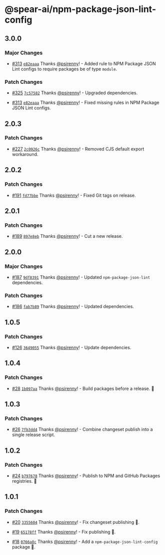 # @spear-ai/npm-package-json-lint-config

## 3.0.0

### Major Changes

- [#313](https://github.com/spear-ai/citizen/pull/313) [`e82eaaa`](https://github.com/spear-ai/citizen/commit/e82eaaa39bf5bd06a1cafb1cb91f6084d2a426c3) Thanks [@psirenny](https://github.com/psirenny)! - Added rule to NPM Package JSON Lint configs to require packages be of type `module`.

### Patch Changes

- [#325](https://github.com/spear-ai/citizen/pull/325) [`7c57582`](https://github.com/spear-ai/citizen/commit/7c575826949627c392accbff1e6cacc7b2d5d76a) Thanks [@psirenny](https://github.com/psirenny)! - Upgraded dependencies.

- [#313](https://github.com/spear-ai/citizen/pull/313) [`e82eaaa`](https://github.com/spear-ai/citizen/commit/e82eaaa39bf5bd06a1cafb1cb91f6084d2a426c3) Thanks [@psirenny](https://github.com/psirenny)! - Fixed missing rules in NPM Package JSON Lint configs.

## 2.0.3

### Patch Changes

- [#227](https://github.com/spear-ai/citizen/pull/227) [`2c0926c`](https://github.com/spear-ai/citizen/commit/2c0926c6b0e8d217fffb9d25e943437805f9da8d) Thanks [@psirenny](https://github.com/psirenny)! - Removed CJS default export workaround.

## 2.0.2

### Patch Changes

- [#191](https://github.com/spear-ai/citizen/pull/191) [`fd77bbe`](https://github.com/spear-ai/citizen/commit/fd77bbeb08fd981e36368fa1de55ea92b93ed880) Thanks [@psirenny](https://github.com/psirenny)! - Fixed Git tags on release.

## 2.0.1

### Patch Changes

- [#189](https://github.com/spear-ai/citizen/pull/189) [`897e8eb`](https://github.com/spear-ai/citizen/commit/897e8ebb48b9651457aee5606bffbf8799397d24) Thanks [@psirenny](https://github.com/psirenny)! - Cut a new release.

## 2.0.0

### Major Changes

- [#187](https://github.com/spear-ai/citizen/pull/187) [`9df8391`](https://github.com/spear-ai/citizen/commit/9df8391d412ae0db05f14e64a9f68bbac6cf42d1) Thanks [@psirenny](https://github.com/psirenny)! - Updated `npm-package-json-lint` dependencies.

### Patch Changes

- [#186](https://github.com/spear-ai/citizen/pull/186) [`fab7b89`](https://github.com/spear-ai/citizen/commit/fab7b895fe2ee781fb62c80f168be5fca17e7ec0) Thanks [@psirenny](https://github.com/psirenny)! - Updated dependencies.

## 1.0.5

### Patch Changes

- [#126](https://github.com/spear-ai/citizen/pull/126) [`3649055`](https://github.com/spear-ai/citizen/commit/3649055e97e0dfef30036e14f93f1d9868b5a1f2) Thanks [@psirenny](https://github.com/psirenny)! - Update dependencies.

## 1.0.4

### Patch Changes

- [#28](https://github.com/spear-ai/citizen/pull/28) [`1b097aa`](https://github.com/spear-ai/citizen/commit/1b097aa25576d5c7db68f7973e478ac5055c71a1) Thanks [@psirenny](https://github.com/psirenny)! - Build packages before a release. 🐛

## 1.0.3

### Patch Changes

- [#26](https://github.com/spear-ai/citizen/pull/26) [`7fb3dd4`](https://github.com/spear-ai/citizen/commit/7fb3dd4dfc7f2535edaa4a8351e3daa72e113d1b) Thanks [@psirenny](https://github.com/psirenny)! - Combine changeset publish into a single release script.

## 1.0.2

### Patch Changes

- [#24](https://github.com/spear-ai/citizen/pull/24) [`b797678`](https://github.com/spear-ai/citizen/commit/b7976784e254be9d839207b77fd0470a022335ea) Thanks [@psirenny](https://github.com/psirenny)! - Publish to NPM and GitHub Packages registries. 🐛

## 1.0.1

### Patch Changes

- [#20](https://github.com/spear-ai/citizen/pull/20) [`3355604`](https://github.com/spear-ai/citizen/commit/3355604fdc2f8777325603fd9f803f8e07529541) Thanks [@psirenny](https://github.com/psirenny)! - Fix changeset publishing 🦋.

- [#19](https://github.com/spear-ai/citizen/pull/19) [`65178ff`](https://github.com/spear-ai/citizen/commit/65178ff33b504c6797fd5c2df25578f43a66220b) Thanks [@psirenny](https://github.com/psirenny)! - Fix publishing 🦋.

- [#18](https://github.com/spear-ai/citizen/pull/18) [`0766a8c`](https://github.com/spear-ai/citizen/commit/0766a8cbc57dfc4f4d1c248b477f2e0e59ecb8dc) Thanks [@psirenny](https://github.com/psirenny)! - Add a `npm-package-json-lint-config` package 🎉.
